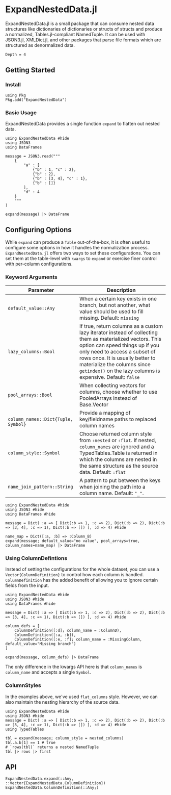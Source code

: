 # ExpandNestedData.jl
ExpandNestedData.jl is a small package that can consume nested data structures like dictionaries of
dictionaries or structs of structs and produce a normalized, Tables.jl-compliant NamedTuple.
It can be used with JSON3.jl, XMLDict.jl, and other packages that parse file formats which are
structured as denormalized data.

```@contents
Depth = 4
```

## Getting Started
### Install
```@repl
using Pkg
Pkg.add("ExpandNestedData")
```
### Basic Usage
ExpandNestedData provides a single function `expand` to flatten out nested data. 

```@example
using ExpandNestedData #hide
using JSON3
using DataFrames

message = JSON3.read("""
    {
        "a" : [
            {"b" : 1, "c" : 2},
            {"b" : 2},
            {"b" : [3, 4], "c" : 1},
            {"b" : []}
        ],
        "d" : 4
    }
    """
)

expand(message) |> DataFrame
```
## Configuring Options
While `expand` can produce a `Table` out-of-the-box, it is often useful to configure
some options in how it handles the normalization process. `ExpandNestedData.jl` offers two ways to set
these configurations. You can set them at the table-level with `kwargs` to `expand` or exercise finer control with
per-column configurations.
### Keyword Arguments
| Parameter | Description |
| --------- | ----------- |
| `default_value::Any`                          | When a certain key exists in one branch, but not another, what value should be used to fill missing. Default: `missing` |
| `lazy_columns::Bool` | If true, return columns as a custom lazy iterator instead of collecting them as materialized vectors. This option can speed things up if you only need to access a subset of rows once. It is usually better to materialize the columns since `getindex()` on the lazy columns is expensive. Default: `false` |
| `pool_arrays::Bool`                           | When collecting vectors for columns, choose whether to use PooledArrays instead of Base.Vector |
| ` column_names::Dict{Tuple, Symbol}`  | Provide a mapping of key/fieldname paths to replaced column names |
| `column_style::Symbol` | Choose returned column style from `:nested` or `:flat`. If nested, `column_names` are ignored and a TypedTables.Table is returned in which the columns are nested in the same structure as the source data. Default: `:flat` |
| `name_join_pattern::String` | A pattern to put between the keys when joining the path into a column name. Default: `"_"`. |

```@example
using ExpandNestedData #hide
using JSON3 #hide
using DataFrames #hide

message = Dict( :a => [ Dict(:b => 1, :c => 2), Dict(:b => 2), Dict(:b => [3, 4], :c => 1), Dict(:b => []) ], :d => 4) #hide

name_map = Dict([:a, :b] => :Column_B)
expand(message; default_value="no value", pool_arrays=true, column_names=name_map) |> DataFrame
```
### Using ColumnDefintions
Instead of setting the configurations for the whole dataset, you can use a
`Vector{ColumnDefinition}` to control how each column is handled. `ColumnDefinition` has the
added benefit of allowing you to ignore certain fields from the input.

```@example
using ExpandNestedData #hide
using JSON3 #hide
using DataFrames #hide

message = Dict( :a => [ Dict(:b => 1, :c => 2), Dict(:b => 2), Dict(:b => [3, 4], :c => 1), Dict(:b => []) ], :d => 4) #hide

column_defs = [
    ColumnDefinition([:d]; column_name = :ColumnD),
    ColumnDefinition([:a, :b]),
    ColumnDefinition([:e, :f]; column_name = :MissingColumn, default_value="Missing branch")
]

expand(message, column_defs) |> DataFrame
```
The only difference in the kwargs API here is that `column_names` is `column_name` and accepts
a single `Symbol`.

### ColumnStyles
In the examples above, we've used `flat_columns` style. However, we can also maintain the nesting hierarchy
of the source data. 
```@example
using ExpandNestedData #hide
using JSON3 #hide
message = Dict( :a => [ Dict(:b => 1, :c => 2), Dict(:b => 2), Dict(:b => [3, 4], :c => 1), Dict(:b => []) ], :d => 4) #hide
using TypedTables

tbl = expand(message; column_style = nested_columns)
tbl.a.b[1] == 1 # true
# `rows(tbl)` returns a nested NamedTuple 
tbl |> rows |> first
```

## API
```@docs
ExpandNestedData.expand(::Any, ::Vector{ExpandNestedData.ColumnDefinition})
ExpandNestedData.ColumnDefinition(::Any;)
```
